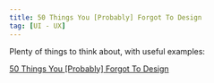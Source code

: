 ```yaml
---
title: 50 Things You [Probably] Forgot To Design
tag: [UI - UX]
---
```

Plenty of things to think about, with useful examples:

[50 Things You [Probably] Forgot To Design](https://medium.com/ux-power-tools/50-things-you-probably-forgot-to-design-7a288b0ef914)
